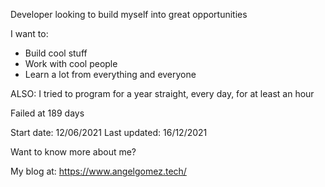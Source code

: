 
Developer looking to build myself into great opportunities

I want to:

- Build cool stuff
- Work with cool people
- Learn a lot from everything and everyone

ALSO:
I tried to program for a year straight, every day, for at least an hour

Failed at 189 days 

Start date: 12/06/2021
Last updated: 16/12/2021

Want to know more about me?

My blog at: https://www.angelgomez.tech/
